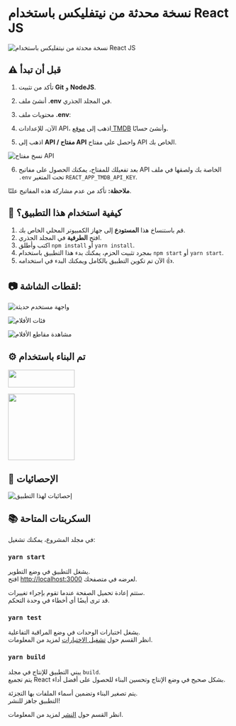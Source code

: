 # نسخة محدثة من نيتفليكس باستخدام React JS

![نسخة محدثة من نيتفليكس باستخدام React JS](https://user-images.githubusercontent.com/71302066/200040519-7bc1cc78-9371-4a2e-b4f6-b86a3663e60b.png "نسخة محدثة من نيتفليكس باستخدام React JS")

## ⚠️ قبل أن تبدأ

1. تأكد من تثبيت **Git** و **NodeJS**.
2. أنشئ ملف **.env** في المجلد الجذري.
3. محتويات ملف **.env**:



4. الآن، للإعدادات API، اذهب إلى [موقع TMDB](https://www.themoviedb.org) وأنشئ حسابًا.

5. اذهب إلى **API / مفتاح API** واحصل على مفتاح API الخاص بك.

![نسخ مفتاح API](https://user-images.githubusercontent.com/71302066/200039610-0ea69082-96a4-4606-b2e8-369c2a085dfc.png "نسخ مفتاح API")

6. بعد تفعيلك للمفتاح، يمكنك الحصول على مفاتيح API الخاصة بك ولصقها في ملف `.env` تحت المتغير `REACT_APP_TMDB_API_KEY`.

**ملاحظة:** تأكد من عدم مشاركة هذه المفاتيح علنًا.

## :pushpin: كيفية استخدام هذا التطبيق؟

1. قم باستنساخ هذا **المستودع** إلى جهاز الكمبيوتر المحلي الخاص بك.
2. افتح **الطرفية** في المجلد الجذري.
3. اكتب وأطلق `npm install` أو `yarn install`.
4. بمجرد تثبيت الحزم، يمكنك بدء هذا التطبيق باستخدام `npm start` أو `yarn start`.
5. الآن تم تكوين التطبيق بالكامل ويمكنك البدء في استخدامه :+1:.

## :camera: لقطات الشاشة:

![واجهة مستخدم حديثة](https://user-images.githubusercontent.com/71302066/200040519-7bc1cc78-9371-4a2e-b4f6-b86a3663e60b.png "واجهة مستخدم حديثة")

![فئات الأفلام](https://user-images.githubusercontent.com/71302066/200040677-728e3ba9-15ef-4bf6-ab54-314c5e6421a7.png "فئات الأفلام")

![مشاهدة مقاطع الأفلام](https://user-images.githubusercontent.com/71302066/200041545-f6e8bdf8-b771-4a51-893f-cc9f68d03ef0.png "مشاهدة مقاطع الأفلام")

## :gear: تم البناء باستخدام

[<img src="https://img.shields.io/badge/JavaScript-323330?style=for-the-badge&logo=javascript&logoColor=F7DF1E" width="150" height="40" />](https://www.javascript.com/ "JavaScript")

[<img src="https://img.shields.io/badge/React-20232A?style=for-the-badge&logo=react&logoColor=61DAFB" width="150" />](https://reactjs.org/ "React JS")

## :wrench: الإحصائيات

![إحصائيات لهذا التطبيق](https://user-images.githubusercontent.com/71302066/195340258-01f5635d-fb2c-4dd2-877e-1785a270780a.svg "إحصائيات لهذا التطبيق")

## :books: السكربتات المتاحة

في مجلد المشروع، يمكنك تشغيل:

### `yarn start`

يشغل التطبيق في وضع التطوير.\
افتح [http://localhost:3000](http://localhost:3000) لعرضه في متصفحك.

ستتم إعادة تحميل الصفحة عندما تقوم بإجراء تغييرات.\
قد ترى أيضًا أي أخطاء في وحدة التحكم.

### `yarn test`

يشغل اختبارات الوحدات في وضع المراقبة التفاعلية.\
انظر القسم حول [تشغيل الاختبارات](https://facebook.github.io/create-react-app/docs/running-tests) لمزيد من المعلومات.

### `yarn build`

يبني التطبيق للإنتاج في مجلد `build`.\
يتم تجميع React بشكل صحيح في وضع الإنتاج وتحسين البناء للحصول على أفضل أداء.

يتم تصغير البناء وتضمين أسماء الملفات بها التجزئة.\
التطبيق جاهز للنشر!

انظر القسم حول [النشر](https://facebook.github.io/create-react-app/docs/deployment) لمزيد من المعلومات.


